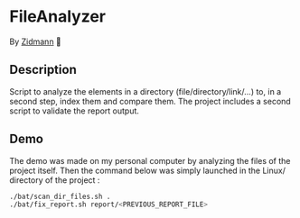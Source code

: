 # FileAnalyzer
By [Zidmann](mailto:emmanuel.zidel@gmail.com) :bow:

## Description
Script to analyze the elements in a directory (file/directory/link/...) to, in a second step, index them and compare them.
The project includes a second script to validate the report output.

## Demo
The demo was made on my personal computer by analyzing the files of the project itself.
Then the command below was simply launched in the Linux/ directory of the project :
```bash
./bat/scan_dir_files.sh .
./bat/fix_report.sh report/<PREVIOUS_REPORT_FILE>
```
